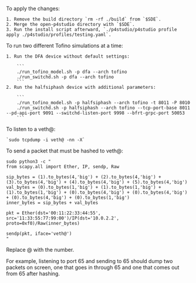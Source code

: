 To apply the changes:

    1. Remove the build directory `rm -rf ./build` from `$SDE`.
    2. Merge the open-p4studio directory with `$SDE`.    
    3. Run the install script afterward, `./p4studio/p4studio profile apply ./p4studio/profiles/testing.yaml`. 
    

To run two different Tofino simulations at a time:

	1. Run the DFA device without default settings: 	
	    
	    ```
		./run_tofino_model.sh -p dfa --arch tofino  
		./run_switchd.sh -p dfa --arch tofino
		```
	2. Run the halfsiphash device with additional parameters: 
        
        ```
		./run_tofino_model.sh -p halfsiphash --arch tofino -t 8011 -P 8010
		./run_switchd.sh -p halfsiphash --arch tofino --tcp-port-base 8011 --pd-api-port 9091 --switchd-listen-port 9998 --bfrt-grpc-port 50053
        ```

To listen to a veth@:

	`sudo tcpdump -i veth@ -nn -X`

To send a packet that must be hashed to veth@:

```
sudo python3 -c "
from scapy.all import Ether, IP, sendp, Raw

sip_bytes = (1).to_bytes(4,'big') + (2).to_bytes(4,'big') + (3).to_bytes(4,'big') + (4).to_bytes(4,'big') + (5).to_bytes(4,'big')
val_bytes = (0).to_bytes(1,'big') + (1).to_bytes(1,'big') + (1).to_bytes(1,'big') + (0).to_bytes(4,'big') + (0).to_bytes(4,'big') + (0).to_bytes(4,'big') + (0).to_bytes(1,'big')
inner_bytes = sip_bytes + val_bytes

pkt = Ether(dst='00:11:22:33:44:55', src='11:33:55:77:99:00')/IP(dst='10.0.2.2', proto=0xf0)/Raw(inner_bytes)

sendp(pkt, iface='veth@')
"
```

Replace @ with the number.  

For example, listening to port 65 and sending to 65 should dump two packets on screen, one that goes in through 65 and one that comes out from 65 after hashing.
